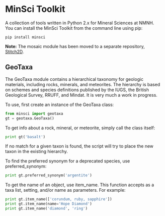 MinSci Toolkit
==============

A collection of tools written in Python 2.x for Mineral Sciences at NMNH.
You can install the MinSci Toolkit from the command line using pip:

```
pip install minsci
```

**Note:** The mosaic module has been moved to a separate repository, [Stitch2D](https://github.com/adamancer/stitch2d).

GeoTaxa
-------

The GeoTaxa module contains a hierarchical taxonomy for geologic materials,
including rocks, minerals, and meteorites. The hierarchy is based on schemes
and species definitions published by the IUGS, the British Geological Survey,
RRUFF, and Mindat. It is very much a work in progress.

To use, first create an instance of the GeoTaxa class:

```python
from minsci import geotaxa
gt = geotaxa.GeoTaxa()
```

To get info about a rock, mineral, or meteorite, simply call the class itself:

```python
print gt('basalt')
```

If no match for a given taxon is found, the script will try to place the new
taxon in the existing hierarchy.

To find the preferred synonym for a deprecated species, use preferred_synonym:

```python
print gt.preferred_synonym('argentite')
```

To get the name of an object, use item_name. This function accepts as a taxa
list, setting, and/or name as parameters. For example:

```python
print gt.item_name(['corundum, ruby, sapphire'])
print gt.item_name(name='Hope Diamond')
print gt.item_name('diamond', 'ring')
```
